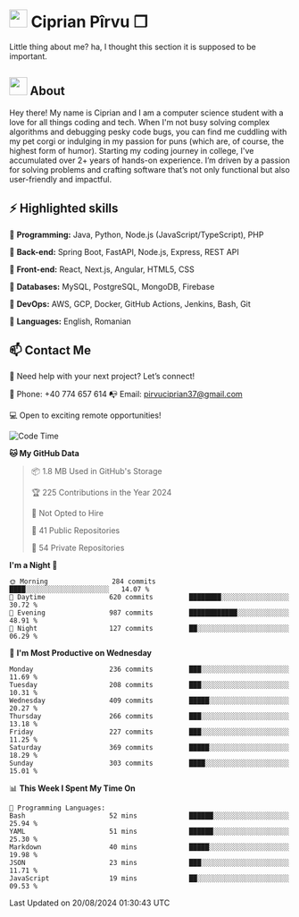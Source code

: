 # <img height="32px" src="https://user-images.githubusercontent.com/74038190/216122041-518ac897-8d92-4c6b-9b3f-ca01dcaf38ee.png"> Ciprian Pîrvu ❐ </h1>

Little thing about me? ha, I thought this section it is supposed to be important.

## <img height="32px" src="https://user-images.githubusercontent.com/74038190/214644152-52f47eb3-5e31-4f47-8758-05c9468d5596.gif"> About

Hey there! My name is Ciprian and I am a computer science student with a love for all things coding and tech. When I'm not busy solving complex algorithms and debugging pesky code bugs, you can find me cuddling with my pet corgi or indulging in my passion for puns (which are, of course, the highest form of humor).
Starting my coding journey in college, I've accumulated over 2+ years of hands-on experience. I’m driven by a passion for solving problems and crafting software that’s not only functional but also user-friendly and impactful.


## ⚡ Highlighted skills

🎯 **Programming:** Java, Python, Node.js (JavaScript/TypeScript), PHP

🎯 **Back-end:** Spring Boot, FastAPI, Node.js, Express, REST API

🎯 **Front-end:** React, Next.js, Angular, HTML5, CSS

🎯 **Databases:** MySQL, PostgreSQL, MongoDB, Firebase

🎯 **DevOps:** AWS, GCP, Docker, GitHub Actions, Jenkins, Bash, Git

🎯 **Languages:** English, Romanian



## 📫 Contact Me

🤝 Need help with your next project? Let’s connect!

📱 Phone: +40 774 657 614
📭 Email: pirvuciprian37@gmail.com

💻 Open to exciting remote opportunities!

<!--START_SECTION:waka-->
![Code Time](http://img.shields.io/badge/Code%20Time-2%2C121%20hrs%2035%20mins-blue)

**🐱 My GitHub Data** 

> 📦 1.8 MB Used in GitHub's Storage 
 > 
> 🏆 225 Contributions in the Year 2024
 > 
> 🚫 Not Opted to Hire
 > 
> 📜 41 Public Repositories 
 > 
> 🔑 54 Private Repositories 
 > 
**I'm a Night 🦉** 

```text
🌞 Morning                284 commits         ████░░░░░░░░░░░░░░░░░░░░░   14.07 % 
🌆 Daytime                620 commits         ████████░░░░░░░░░░░░░░░░░   30.72 % 
🌃 Evening                987 commits         ████████████░░░░░░░░░░░░░   48.91 % 
🌙 Night                  127 commits         ██░░░░░░░░░░░░░░░░░░░░░░░   06.29 % 
```
📅 **I'm Most Productive on Wednesday** 

```text
Monday                   236 commits         ███░░░░░░░░░░░░░░░░░░░░░░   11.69 % 
Tuesday                  208 commits         ███░░░░░░░░░░░░░░░░░░░░░░   10.31 % 
Wednesday                409 commits         █████░░░░░░░░░░░░░░░░░░░░   20.27 % 
Thursday                 266 commits         ███░░░░░░░░░░░░░░░░░░░░░░   13.18 % 
Friday                   227 commits         ███░░░░░░░░░░░░░░░░░░░░░░   11.25 % 
Saturday                 369 commits         █████░░░░░░░░░░░░░░░░░░░░   18.29 % 
Sunday                   303 commits         ████░░░░░░░░░░░░░░░░░░░░░   15.01 % 
```


📊 **This Week I Spent My Time On** 

```text
💬 Programming Languages: 
Bash                     52 mins             ██████░░░░░░░░░░░░░░░░░░░   25.94 % 
YAML                     51 mins             ██████░░░░░░░░░░░░░░░░░░░   25.30 % 
Markdown                 40 mins             █████░░░░░░░░░░░░░░░░░░░░   19.98 % 
JSON                     23 mins             ███░░░░░░░░░░░░░░░░░░░░░░   11.71 % 
JavaScript               19 mins             ██░░░░░░░░░░░░░░░░░░░░░░░   09.53 % 
```


 Last Updated on 20/08/2024 01:30:43 UTC
<!--END_SECTION:waka-->
